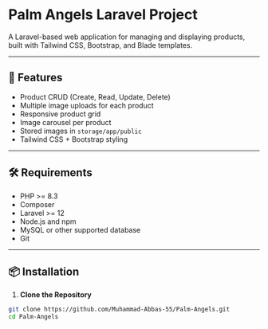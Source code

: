 # Palm Angels Laravel Project

A Laravel-based web application for managing and displaying products, built with Tailwind CSS, Bootstrap, and Blade templates.

---

## 🚀 Features

- Product CRUD (Create, Read, Update, Delete)
- Multiple image uploads for each product
- Responsive product grid
- Image carousel per product
- Stored images in `storage/app/public`
- Tailwind CSS + Bootstrap styling

---

## 🛠️ Requirements

- PHP >= 8.3
- Composer
- Laravel >= 12
- Node.js and npm
- MySQL or other supported database
- Git

---

## 📦 Installation

1. **Clone the Repository**
```bash
git clone https://github.com/Muhammad-Abbas-55/Palm-Angels.git
cd Palm-Angels
